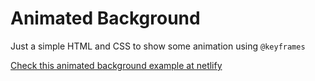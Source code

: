 # Animated Background

Just a simple HTML and CSS to show some animation using `@keyframes`

[Check this animated background example at netlify](https://animate-background.netlify.app/)
